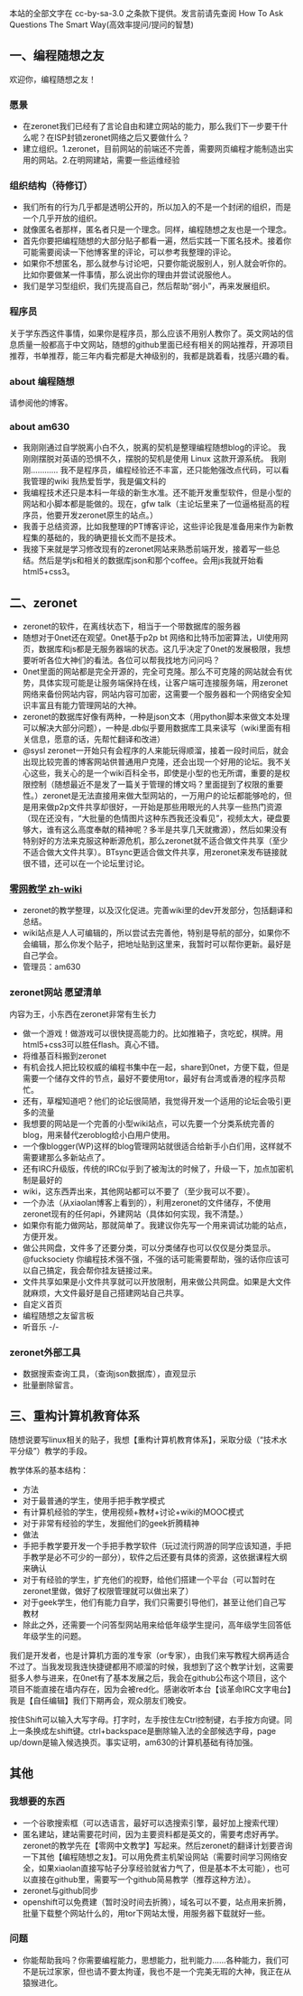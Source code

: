 本站的全部文字在 cc-by-sa-3.0 之条款下提供。发言前请先查阅 How To Ask Questions The Smart Way(高效率提问/提问的智慧)

  
  
  
## 一、编程随想之友
欢迎你，编程随想之友！

### 愿景
* 在zeronet我们已经有了言论自由和建立网站的能力，那么我们下一步要干什么呢？在ISP封锁zeronet网络之后又要做什么？
* 建立组织。1.zeronet，目前网站的前端还不完善，需要网页编程才能制造出实用的网站。2.在明网建站，需要一些运维经验

### 组织结构（待修订）
* 我们所有的行为几乎都是透明公开的，所以加入的不是一个封闭的组织，而是一个几乎开放的组织。
* 就像匿名者那样，匿名者只是一个理念。同样，编程随想之友也是一个理念。
* 首先你要把编程随想的大部分贴子都看一遍，然后实践一下匿名技术。接着你可能需要阅读一下他博客里的评论，可以参考我整理的评论。
* 如果你不想匿名，那么就参与讨论吧，只要你能说服别人，别人就会听你的。比如你要做某一件事情，那么说出你的理由并尝试说服他人。
* 我们是学习型组织，我们先提高自己，然后帮助“弱小”，再来发展组织。

### 程序员

关于学东西这件事情，如果你是程序员，那么应该不用别人教你了。英文网站的信息质量一般都高于中文网站，随想的github里面已经有相关的网站推荐，开源项目推荐，书单推荐，能三年内看完都是大神级别的，我都是跳着看，找感兴趣的看。

### about 编程随想
请参阅他的博客。

### about am630

* 我刚刚通过自学脱离小白不久，脱离的契机是整理编程随想blog的评论。 我刚刚摆脱对英语的恐惧不久，摆脱的契机是使用 Linux 这款开源系统。 我刚刚………… 我不是程序员，编程经验还不丰富，还只能勉强改点代码，可以看我管理的wiki 我热爱哲学，我是偏文科的
* 我编程技术还只是本科一年级的新生水准。还不能开发重型软件，但是小型的网站和小脚本都是能做的。现在，gfw talk（主论坛里来了一位逼格挺高的程序员，他要开发zeronet原生的站点。）
* 我善于总结资源，比如我整理的PT博客评论，这些评论我是准备用来作为新教程集的基础的，我的确更擅长文而不是技术。
* 我接下来就是学习修改现有的zeronet网站来熟悉前端开发，接着写一些总结。然后是学js和相关的数据库json和那个coffee。会用js我就开始看html5+css3。



  
  
  

## 二、zeronet

* zeronet的软件，在离线状态下，相当于一个带数据库的服务器
* 随想对于0net还在观望。0net基于p2p bt 网络和比特币加密算法，UI使用网页，数据库和js都是无服务器端的状态。这几乎决定了0net的发展极限，我想要听听各位大神们的看法。各位可以帮我找地方问问吗？
* 0net里面的网站都是完全开源的，完全可克隆。那么不可克隆的网站就会有优势，具体实现可能是让服务端保持在线，让客户端可连接服务端，用zeronet网络来备份网站内容，网站内容可加密，这需要一个服务器和一个网络安全知识丰富且有能力管理网站的大神。
* zeronet的数据库好像有两种，一种是json文本（用python脚本来做文本处理可以解决大部分问题），一种是.db似乎要用数据库工具来读写（wiki里面有相关信息，愿意的话，先帮忙翻译和改进）
* @sysl zeronet一开始只有会程序的人来能玩得顺溜，接着一段时间后，就会出现比较完善的博客网站供普通用户克隆，还会出现一个好用的论坛。我不关心这些，我关心的是一个wiki百科全书，即使是小型的也无所谓，重要的是权限控制（随想最近不是发了一篇关于管理的博文吗？里面提到了权限的重要性。）zeronet是无法直接用来做大型网站的，一万用户的论坛都能够呛的，但是用来做p2p文件共享却很好，一开始是那些用眼光的人共享一些热门资源（现在还没有，“大批量的色情图片这种东西我还没看见”，视频太大，硬盘要够大，谁有这么高度奉献的精神呢？多半是共享几天就撒源），然后如果没有特别好的方法来克服这种断源危机，那么zeronet就不适合做文件共享（至少不适合做大文件共享）。BTsync更适合做文件共享，用zeronet来发布链接就很不错，还可以在一个论坛里讨论。

###  [零网教学 zh-wiki](http://127.0.0.1:43110/1NCezLP8aXjABVreBB1CKGPub2tKTtyhWU/)

* zeronet的教学整理，以及汉化促进。完善wiki里的dev开发部分，包括翻译和总结。
* wiki站点是人人可编辑的，所以尝试去完善他，特别是导航的部分，如果你不会编辑，那么你发个贴子，把地址贴到这里来，我暂时可以帮你更新。最好是自己学会。 
*  管理员：am630

### zeronet网站 愿望清单

内容为王，小东西在zeronet非常有生长力

* 做一个游戏！做游戏可以很快提高能力的。比如推箱子，贪吃蛇，棋牌。用html5+css3可以胜任flash。真心不错。
* 将维基百科搬到zeronet
* 有机会找人把比较权威的编程书集中在一起，share到0net，方便下载，但是需要一个储存文件的节点，最好不要使用tor，最好有台湾或香港的程序员帮忙。
* 还有，草榴知道吧？他们的论坛很简陋，我觉得开发一个适用的论坛会吸引更多的流量
* 我想要的网站是一个完善的小型wiki站点，可以先要一个分类系统完善的blog，用来替代zeroblog给小白用户使用。
* 一个像blogger(WP)这样的blog管理网站就很适合给新手小白们用，这样就不需要建那么多新站点了。
* 还有IRC升级版，传统的IRC似乎到了被淘汰的时候了，升级一下，加点加密机制是最好的
* wiki，这东西弄出来，其他网站都可以不要了（至少我可以不要）。 
* 一个办法（从xiaolan博客上看到的），利用zeronet的文件储存，不使用zeronet现有的任何api，外建网站（具体如何实现，我不清楚。）
* 如果你有能力做网站，那就简单了。我建议你先写一个用来调试功能的站点，方便开发。
* 做公共网盘，文件多了还要分类，可以分类储存也可以仅仅是分类显示。@fucksociety 你编程技术强不强，不强的话可能需要帮助，强的话你应该可以自己搞定，我会帮你挂友链接过来。
* 文件共享如果是小文件共享就可以开放限制，用来做公共网盘。如果是大文件就麻烦，大文件最好是自己搭建网站自己共享。
* 自定义首页
* 编程随想之友留言板
* 听音乐 -/-
### zeronet外部工具
* 数据搜索查询工具，（查询json数据库），直观显示
* 批量删除留言。




## 三、重构计算机教育体系

随想说要写linux相关的贴子，我想【重构计算机教育体系】，采取分级（“技术水平分级”）教学的手段。

教学体系的基本结构：

* 方法
 * 对于最普通的学生，使用手把手教学模式
 * 有计算机经验的学生，使用视频+教材+讨论+wiki的MOOC模式
 * 对于非常有经验的学生，发掘他们的geek折腾精神
* 做法
 * 手把手教学要开发一个手把手教学软件（玩过流行网游的同学应该知道，手把手教学是必不可少的一部分），软件之后还要有具体的资源，这依据课程大纲来确认
 * 对于有经验的学生，扩充他们的视野，给他们搭建一个平台（可以暂时在zeronet里做，做好了权限管理就可以做出来了）
 * 对于geek学生，他们有能力自学，我们只需要引导他们，甚至让他们自己写教材
* 除此之外，还需要一个问答型网站用来给低年级学生提问，高年级学生回答低年级学生的问题。

我们是开发者，也是计算机方面的准专家（or专家），由我们来写教程大纲再适合不过了。当我发现我连快捷键都用不顺溜的时候，我想到了这个教学计划，这需要挺多人参与进来，在0net有了基本发展之后，我会在github公布这个项目，这个项目不能直接在墙内存在，因为会被red化。感谢收听本台【谈革命IRC文字电台】我是【自任编辑】我们下期再会，观众朋友们晚安。

按住Shift可以输入大写字母。打字时，左手按住左Ctrl控制键，右手按方向键。同上一条换成左shift键。ctrl+backspace是删除输入法的全部候选字母，page up/down是输入候选换页。事实证明，am630的计算机基础有待加强。

  
  
## 其他

###  我想要的东西

* 一个谷歌搜索框（可以选语言，最好可以选搜索引擎，最好加上搜索代理）
* 匿名建站，建站需要花时间，因为主要资料都是英文的，需要考虑好再学。zeronet的教学先在【零网中文教学】写起来。然后zeronet的翻译计划要咨询一下其他【编程随想之友】。可以用免费主机架设网站（需要时间学习网络安全，如果xiaolan直接写帖子分享经验就省力气了，但是基本不太可能），也可以直接在github里，需要写一个github简易教学（推荐这种方法）。
* zeronet与github同步
* openshift可以免费建（暂时没时间去折腾），域名可以不要，站点用来折腾，批量下载整个网站什么的，用tor下网站太慢，用服务器下载就好一些。

### 问题

* 你能帮助我吗？你需要编程能力，思想能力，批判能力……各种能力，我们可不是玩过家家，但也请不要太拘谨，我也不是一个完美无瑕的大神，我正在从猿猴进化。
